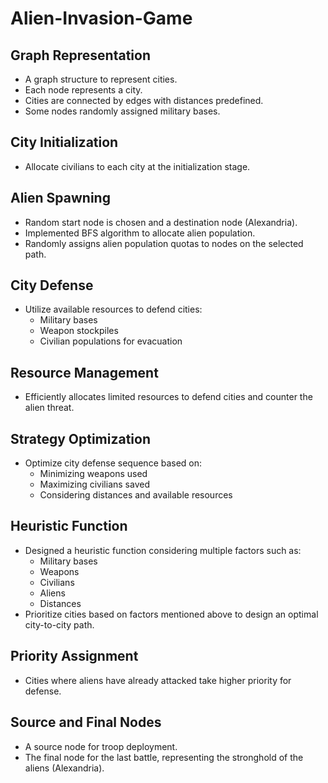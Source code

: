 # Alien-Invasion-Game

## Graph Representation

- A graph structure to represent cities.
- Each node represents a city.
- Cities are connected by edges with distances predefined.
- Some nodes randomly assigned military bases.

## City Initialization

- Allocate civilians to each city at the initialization stage.

## Alien Spawning

- Random start node is chosen and a destination node (Alexandria).
- Implemented BFS algorithm to allocate alien population.
- Randomly assigns alien population quotas to nodes on the selected path.

## City Defense

- Utilize available resources to defend cities:
  - Military bases
  - Weapon stockpiles
  - Civilian populations for evacuation

## Resource Management

- Efficiently allocates limited resources to defend cities and counter the alien threat.

## Strategy Optimization

- Optimize city defense sequence based on:
  - Minimizing weapons used
  - Maximizing civilians saved
  - Considering distances and available resources

## Heuristic Function

- Designed a heuristic function considering multiple factors such as:
  - Military bases
  - Weapons
  - Civilians
  - Aliens
  - Distances
- Prioritize cities based on factors mentioned above to design an optimal city-to-city path.

## Priority Assignment

- Cities where aliens have already attacked take higher priority for defense.

## Source and Final Nodes

- A source node for troop deployment.
- The final node for the last battle, representing the stronghold of the aliens (Alexandria).

